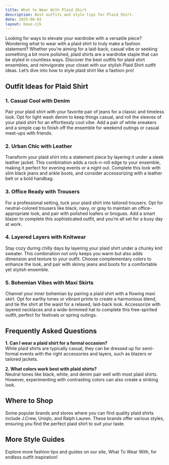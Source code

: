 ```yaml
---
title: What to Wear With Plaid Shirt  
description: Best outfits and style tips for Plaid Shirt.  
date: 2025-06-02  
layout: base.njk
---
```


Looking for ways to elevate your wardrobe with a versatile piece? Wondering what to wear with a plaid shirt to truly make a fashion statement? Whether you’re aiming for a laid-back, casual vibe or seeking something a bit more polished, plaid shirts are a wardrobe staple that can be styled in countless ways. Discover the best outfits for plaid shirt ensembles, and reinvigorate your closet with our stylish Plaid Shirt outfit ideas. Let’s dive into how to style plaid shirt like a fashion pro!  

## Outfit Ideas for Plaid Shirt  

### 1. Casual Cool with Denim  
Pair your plaid shirt with your favorite pair of jeans for a classic and timeless look. Opt for light wash denim to keep things casual, and roll the sleeves of your plaid shirt for an effortlessly cool vibe. Add a pair of white sneakers and a simple cap to finish off the ensemble for weekend outings or casual meet-ups with friends.  

### 2. Urban Chic with Leather  
Transform your plaid shirt into a statement piece by layering it under a sleek leather jacket. This combination adds a rock-n-roll edge to your ensemble, making it perfect for evening events or a night out. Complete this look with slim black jeans and ankle boots, and consider accessorizing with a leather belt or a bold handbag.  

### 3. Office Ready with Trousers  
For a professional setting, tuck your plaid shirt into tailored trousers. Opt for neutral-colored trousers like black, navy, or gray to maintain an office-appropriate look, and pair with polished loafers or brogues. Add a smart blazer to complete this sophisticated outfit, and you’re all set for a busy day at work.  

### 4. Layered Layers with Knitwear  
Stay cozy during chilly days by layering your plaid shirt under a chunky knit sweater. This combination not only keeps you warm but also adds dimension and texture to your outfit. Choose complementary colors to enhance the look, and pair with skinny jeans and boots for a comfortable yet stylish ensemble.  

### 5. Bohemian Vibes with Maxi Skirts  
Channel your inner bohemian by pairing a plaid shirt with a flowing maxi skirt. Opt for earthy tones or vibrant prints to create a harmonious blend, and tie the shirt at the waist for a relaxed, laid-back look. Accessorize with layered necklaces and a wide-brimmed hat to complete this free-spirited outfit, perfect for festivals or spring outings.  

## Frequently Asked Questions  

**1. Can I wear a plaid shirt for a formal occasion?**  
While plaid shirts are typically casual, they can be dressed up for semi-formal events with the right accessories and layers, such as blazers or tailored jackets.  

**2. What colors work best with plaid shirts?**  
Neutral tones like black, white, and denim pair well with most plaid shirts. However, experimenting with contrasting colors can also create a striking look.  

## Where to Shop  
Some popular brands and stores where you can find quality plaid shirts include J.Crew, Uniqlo, and Ralph Lauren. These brands offer various styles, ensuring you find the perfect plaid shirt to suit your taste.  

## More Style Guides  
Explore more fashion tips and guides on our site, What To Wear With, for endless outfit inspiration!
